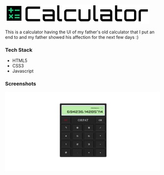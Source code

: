 ![Calculator logo](./images/calculator-full-logo.png)

This is a calculator having the UI of my father's old calculator that I put an end to and my father showed his affection for the next few days :) 

### Tech Stack

 - HTML5
 - CSS3
 - Javascript


### Screenshots

![Calculator](./images/calculator-home.png)